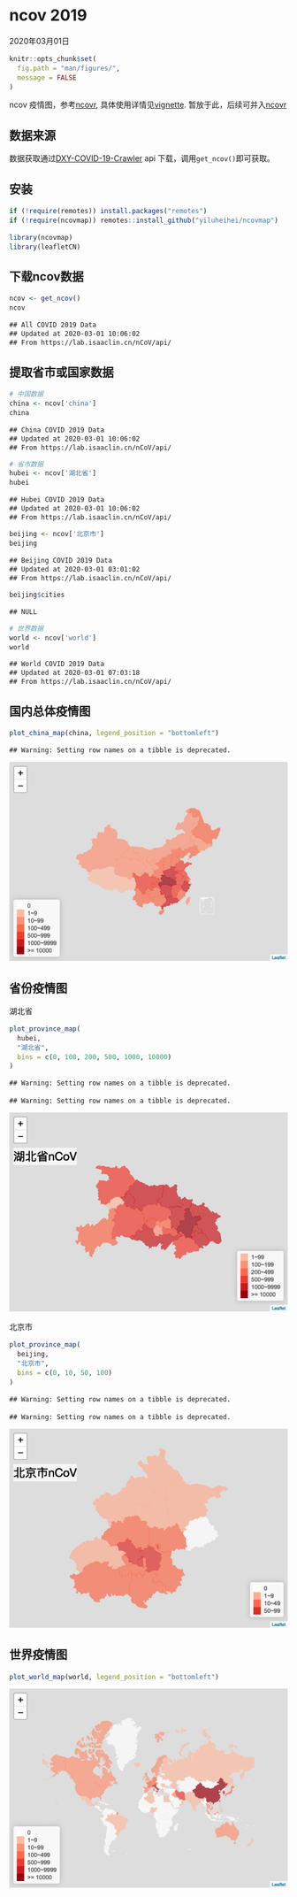 ncov 2019
================
2020年03月01日

``` r
knitr::opts_chunk$set(
  fig.path = "man/figures/",
  message = FALSE
)
```

ncov 疫情图，参考[ncovr](https://github.com/pzhaonet/ncovr),
具体使用详情见[vignette](https://yiluheihei.github.io/ncovmap/articles/Introduction.html).
暂放于此，后续可并入[ncovr](https://github.com/pzhaonet/ncovr)

## 数据来源

数据获取通过[DXY-COVID-19-Crawler](https://github.com/BlankerL/DXY-COVID-19-Crawler)
api 下载，调用`get_ncov()`即可获取。

## 安装

``` r
if (!require(remotes)) install.packages("remotes")
if (!require(ncovmap)) remotes::install_github("yiluheihei/ncovmap")
```

``` r
library(ncovmap)
library(leafletCN)
```

## 下载ncov数据

``` r
ncov <- get_ncov()
ncov
```

    ## All COVID 2019 Data
    ## Updated at 2020-03-01 10:06:02 
    ## From https://lab.isaaclin.cn/nCoV/api/

## 提取省市或国家数据

``` r
# 中国数据
china <- ncov['china']
china
```

    ## China COVID 2019 Data
    ## Updated at 2020-03-01 10:06:02 
    ## From https://lab.isaaclin.cn/nCoV/api/

``` r
# 省市数据
hubei <- ncov['湖北省']
hubei
```

    ## Hubei COVID 2019 Data
    ## Updated at 2020-03-01 10:06:02 
    ## From https://lab.isaaclin.cn/nCoV/api/

``` r
beijing <- ncov['北京市']
beijing
```

    ## Beijing COVID 2019 Data
    ## Updated at 2020-03-01 03:01:02 
    ## From https://lab.isaaclin.cn/nCoV/api/

``` r
beijing$cities
```

    ## NULL

``` r
# 世界数据
world <- ncov['world']
world
```

    ## World COVID 2019 Data
    ## Updated at 2020-03-01 07:03:18 
    ## From https://lab.isaaclin.cn/nCoV/api/

## 国内总体疫情图

``` r
plot_china_map(china, legend_position = "bottomleft")
```

    ## Warning: Setting row names on a tibble is deprecated.

![](man/figures/china-map-1.png)<!-- -->

## 省份疫情图

湖北省

``` r
plot_province_map(
  hubei, 
  "湖北省", 
  bins = c(0, 100, 200, 500, 1000, 10000)
)
```

    ## Warning: Setting row names on a tibble is deprecated.
    
    ## Warning: Setting row names on a tibble is deprecated.

![](man/figures/hubei-map-1.png)<!-- -->

北京市

``` r
plot_province_map(
  beijing,
  "北京市", 
  bins = c(0, 10, 50, 100)
)
```

    ## Warning: Setting row names on a tibble is deprecated.
    
    ## Warning: Setting row names on a tibble is deprecated.

![](man/figures/beijing-map-1.png)<!-- -->

## 世界疫情图

``` r
plot_world_map(world, legend_position = "bottomleft")
```

![](man/figures/world-map-1.png)<!-- -->
